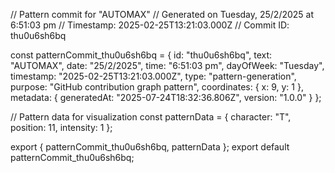 // Pattern commit for "AUTOMAX"
// Generated on Tuesday, 25/2/2025 at 6:51:03 pm
// Timestamp: 2025-02-25T13:21:03.000Z
// Commit ID: thu0u6sh6bq

const patternCommit_thu0u6sh6bq = {
  id: "thu0u6sh6bq",
  text: "AUTOMAX",
  date: "25/2/2025",
  time: "6:51:03 pm",
  dayOfWeek: "Tuesday",
  timestamp: "2025-02-25T13:21:03.000Z",
  type: "pattern-generation",
  purpose: "GitHub contribution graph pattern",
  coordinates: {
    x: 9,
    y: 1
  },
  metadata: {
    generatedAt: "2025-07-24T18:32:36.806Z",
    version: "1.0.0"
  }
};

// Pattern data for visualization
const patternData = {
  character: "T",
  position: 11,
  intensity: 1
};

export { patternCommit_thu0u6sh6bq, patternData };
export default patternCommit_thu0u6sh6bq;
